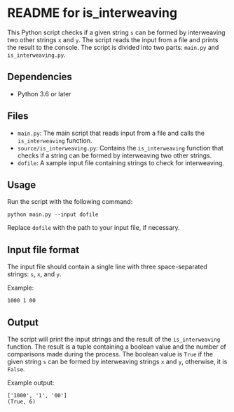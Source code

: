 # README for is_interweaving

This Python script checks if a given string `s` can be formed by interweaving two other strings `x` and `y`. The script reads the input from a file and prints the result to the console. The script is divided into two parts: `main.py` and `is_interweaving.py`.

## Dependencies

- Python 3.6 or later

## Files

- `main.py`: The main script that reads input from a file and calls the `is_interweaving` function.
- `source/is_interweaving.py`: Contains the `is_interweaving` function that checks if a string can be formed by interweaving two other strings.
- `dofile`: A sample input file containing strings to check for interweaving.

## Usage

Run the script with the following command:

```
python main.py --input dofile
```

Replace `dofile` with the path to your input file, if necessary.

## Input file format

The input file should contain a single line with three space-separated strings: `s`, `x`, and `y`.

Example:

```
1000 1 00
```

## Output

The script will print the input strings and the result of the `is_interweaving` function. The result is a tuple containing a boolean value and the number of comparisons made during the process. The boolean value is `True` if the given string `s` can be formed by interweaving strings `x` and `y`, otherwise, it is `False`.

Example output:

```
['1000', '1', '00']
(True, 6)
```